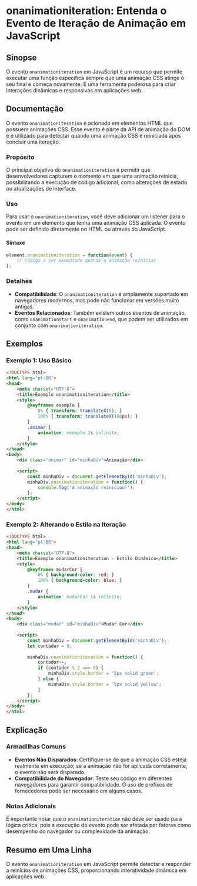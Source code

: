 <!--
Meta Description: # onanimationiteration: Entenda o Evento de Iteração de Animação em JavaScript ## Sinopse O evento `onanimationiteration` em JavaScript é um recurso q...
Meta Keywords: onanimationiteration, animação, html, minhadiv, evento
-->

# onanimationiteration: Entenda o Evento de Iteração de Animação em JavaScript

## Sinopse
O evento `onanimationiteration` em JavaScript é um recurso que permite executar uma função específica sempre que uma animação CSS atinge o seu final e começa novamente. É uma ferramenta poderosa para criar interações dinâmicas e responsivas em aplicações web.

## Documentação
O evento `onanimationiteration` é acionado em elementos HTML que possuem animações CSS. Esse evento é parte da API de animação do DOM e é utilizado para detectar quando uma animação CSS é reiniciada após concluir uma iteração.

### Propósito
O principal objetivo do `onanimationiteration` é permitir que desenvolvedores capturem o momento em que uma animação reinicia, possibilitando a execução de código adicional, como alterações de estado ou atualizações de interface.

### Uso
Para usar o `onanimationiteration`, você deve adicionar um listener para o evento em um elemento que tenha uma animação CSS aplicada. O evento pode ser definido diretamente no HTML ou através do JavaScript.

#### Sintaxe
```javascript
element.onanimationiteration = function(event) {
    // Código a ser executado quando a animação reiniciar
};
```

### Detalhes
- **Compatibilidade**: O `onanimationiteration` é amplamente suportado em navegadores modernos, mas pode não funcionar em versões muito antigas.
- **Eventos Relacionados**: Também existem outros eventos de animação, como `onanimationstart` e `onanimationend`, que podem ser utilizados em conjunto com `onanimationiteration`.

## Exemplos
### Exemplo 1: Uso Básico
```html
<!DOCTYPE html>
<html lang="pt-BR">
<head>
    <meta charset="UTF-8">
    <title>Exemplo onanimationiteration</title>
    <style>
        @keyframes exemplo {
            0% { transform: translateX(0); }
            100% { transform: translateX(100px); }
        }
        .animar {
            animation: exemplo 2s infinite;
        }
    </style>
</head>
<body>
    <div class="animar" id="minhaDiv">Animação</div>
    
    <script>
        const minhaDiv = document.getElementById('minhaDiv');
        minhaDiv.onanimationiteration = function() {
            console.log('A animação reiniciou!');
        };
    </script>
</body>
</html>
```

### Exemplo 2: Alterando o Estilo na Iteração
```html
<!DOCTYPE html>
<html lang="pt-BR">
<head>
    <meta charset="UTF-8">
    <title>Exemplo onanimationiteration - Estilo Dinâmico</title>
    <style>
        @keyframes mudarCor {
            0% { background-color: red; }
            100% { background-color: blue; }
        }
        .mudar {
            animation: mudarCor 1s infinite;
        }
    </style>
</head>
<body>
    <div class="mudar" id="minhaDiv">Mudar Cor</div>
    
    <script>
        const minhaDiv = document.getElementById('minhaDiv');
        let contador = 0;
        
        minhaDiv.onanimationiteration = function() {
            contador++;
            if (contador % 2 === 0) {
                minhaDiv.style.border = '5px solid green';
            } else {
                minhaDiv.style.border = '5px solid yellow';
            }
        };
    </script>
</body>
</html>
```

## Explicação
### Armadilhas Comuns
- **Eventos Não Disparados**: Certifique-se de que a animação CSS esteja realmente em execução; se a animação não for aplicada corretamente, o evento não será disparado.
- **Compatibilidade do Navegador**: Teste seu código em diferentes navegadores para garantir compatibilidade. O uso de prefixos de fornecedores pode ser necessário em alguns casos.

### Notas Adicionais
É importante notar que o `onanimationiteration` não deve ser usado para lógica crítica, pois a execução do evento pode ser afetada por fatores como desempenho do navegador ou complexidade da animação.

## Resumo em Uma Linha
O evento `onanimationiteration` em JavaScript permite detectar e responder a reinícios de animações CSS, proporcionando interatividade dinâmica em aplicações web.